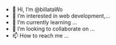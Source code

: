 - 👋 Hi, I’m @billataWo
- 👀 I’m interested in web development,...
- 🌱 I’m currently learning ...
- 💞️ I’m looking to collaborate on ...
- 📫 How to reach me ...

<!---
billataWo/billataWo is a ✨ special ✨ repository because its `README.md` (this file) appears on your GitHub profile.
You can click the Preview link to take a look at your changes.
--->

